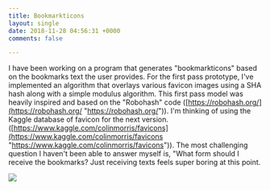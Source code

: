 ```yaml
---
title: Bookmarkticons
layout: single
date: 2018-11-28 04:56:31 +0000
comments: false

---
```

I have been working on a program that generates "bookmarkticons" based on the bookmarks text the user provides. For the first pass prototype, I've implemented an algorithm that overlays various favicon images using a SHA hash along with a simple modulus algorithm. This first pass model was heavily inspired and based on the "Robohash" code ([https://robohash.org/](https://robohash.org/ "https://robohash.org/")). I'm thinking of using the Kaggle database of favicon for the next version. ([https://www.kaggle.com/colinmorris/favicons](https://www.kaggle.com/colinmorris/favicons "https://www.kaggle.com/colinmorris/favicons")). The most challenging question I haven't been able to answer myself is, "What form should I receive the bookmarks? Just receiving texts feels super boring at this point.

![](/uploads/bookmarkticon.gif)
